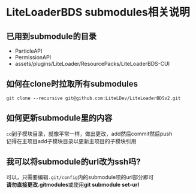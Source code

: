 # LiteLoaderBDS submodules相关说明

## 已用到submodule的目录
- ParticleAPI
- PermissionAPI
- assets/plugins/LiteLoader/ResourcePacks/LiteLoaderBDS-CUI

## 如何在clone时拉取所有submodules

`git clone --recursive git@github.com:LiteLDev/LiteLoaderBDSv2.git`

## 如何更新submodule里的内容

`cd`到子模块目录，就像平常一样，做出更改，add然后commit然后push  
记得在主项目add子模块目录以更新主项目的子模块引用

## 我可以将submodule的url改为ssh吗?

可以，只需要编辑`.git/config`内的submodule项的url部分即可  
**请勿直接更改.gitmodules**或使用**git submodule set-url**
